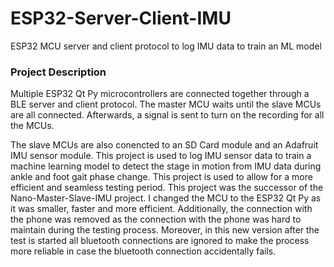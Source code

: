 # ESP32-Server-Client-IMU
ESP32 MCU server and client protocol to log IMU data to train an ML model

### Project Description
Multiple ESP32 Qt Py microcontrollers are connected together through a BLE server and client protocol. The master MCU waits until the slave MCUs are all connected. Afterwards, a signal is sent to turn on the recording for all the MCUs. 

The slave MCUs are also conencted to an SD Card module and an Adafruit IMU sensor module. This project is used to log IMU sensor data to train a machine learning model to detect the stage in motion from IMU data during ankle and foot gait phase change. This project is used to allow for a more efficient and seamless testing period. This project was the successor of the Nano-Master-Slave-IMU project. I changed the MCU to the ESP32 Qt Py as it was smaller, faster and more efficient. Additionally, the connection with the phone was removed as the connection with the phone was hard to maintain during the testing process. Moreover, in this new version after the test is started all bluetooth connections are ignored to make the process more reliable in case the bluetooth connection accidentally fails.  
